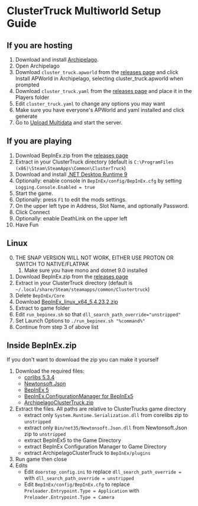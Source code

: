 # ClusterTruck Multiworld Setup Guide

## If you are hosting
1. Download and install [Archipelago](https://github.com/ArchipelagoMW/Archipelago/releases).
2. Open Archipelago
3. Download `cluster_truck.apworld` from the [releases page](https://github.com/Nullctipus/ArchipelagoClusterTruck/releases) and click Install APWorld in Archipelago, selecting cluster_truck.apworld when prompted
4. Download `cluster_truck.yaml` from the [releases page](https://github.com/Nullctipus/ArchipelagoClusterTruck/releases) and place it in the Players folder
5. Edit `cluster_truck.yaml` to change any options you may want
6. Make sure you have everyone's APWorld and yaml installed and click generate
7. Go to [Upload Multidata](https://archipelago.gg/uploads) and start the server.

## If you are playing
1. Download BepInEx.zip from the [releases page](https://github.com/Nullctipus/ArchipelagoClusterTruck/releases)
2. Extract in your ClusterTruck directory (default is `C:\ProgramFiles (x86)\Steam\SteamApps\Common\ClusterTruck`)
3. Download and install [.NET Desktop Runtime 9](https://dotnet.microsoft.com/en-us/download/dotnet/9.0)
4. Optionally: enable console in `BepInEx/config/BepInEx.cfg` by setting `Logging.Console.Enabled = true`
5. Start the game.
6. Optionally: press `F1` to edit the mods settings.
7. On the upper left type in Address, Slot Name, and optionally Password.
8. Click Connect
9. Optionally: enable DeathLink on the upper left
10. Have Fun

## Linux
0. THE SNAP VERSION WILL NOT WORK, EITHER USE PROTON OR SWITCH TO NATIVE/FLATPAK
   1. Make sure you have mono and dotnet 9.0 installed
1. Download BepInEx.zip from the [releases page](https://github.com/Nullctipus/ArchipelagoClusterTruck/releases)
2. Extract in your ClusterTruck directory (default is `~/.local/share/Steam/steamapps/common/Clustertruck`)
3. Delete `BepInEx/Core`
4. Download [BepInEx_linux_x64_5.4.23.2.zip](https://github.com/BepInEx/BepInEx/releases/tag/v5.4.23.2)
5. Extract to game folder
6. Edit `run_bepinex.sh` so that `dll_search_path_override="unstripped"`
7. Set Launch Options to `./run_bepinex.sh "%command%"`
8. Continue from step 3 of above list

## Inside BepInEx.zip
If you don't want to download the zip you can make it yourself

1. Download the required files:
   - [corlibs 5.3.4](https://unity.bepinex.dev/corlibs/5.3.4.zip)
   - [Newtonsoft.Json](https://github.com/JamesNK/Newtonsoft.Json/releases/latest)
   - [BepInEx 5](https://github.com/BepInEx/BepInEx/releases/tag/v5.4.23.2)
   - [BepInEx.ConfigurationManager for BepInEx5](https://github.com/BepInEx/BepInEx.ConfigurationManager/releases/latest)
   - [ArchipelagoClusterTruck.zip](https://github.com/Nullctipus/ArchipelagoClusterTruck/releases)
2. Extract the files. All paths are relative to ClusterTrucks game directory
    - extract only `System.Runtime.Serialization.dll` from corelibs zip to `unstripped`
    - extract only `Bin/net35/Newtonsoft.Json.dll` from Newtonsoft.Json zip to `unstripped`
    - extract BepInEx5 to the Game Directory
    - extract BepInEx Configuration Manager to Game Directory
    - extract ArchipelagoClusterTruck to `BepInEx/plugins`
3. Run game then close
4. Edits
   - Edit `doorstop_config.ini` to replace `dll_search_path_override = ` with `dll_search_path_override = unstripped`
   - Edit `BepInEx/config/BepInEx.cfg` to replace `Preloader.Entrypoint.Type = Application` with `Preloader.Entrypoint.Type = Camera`
